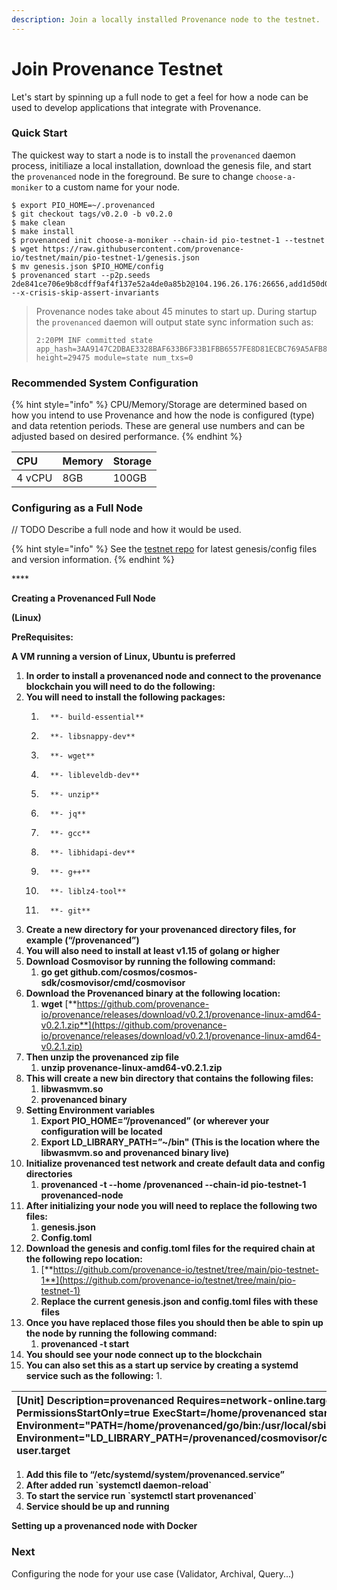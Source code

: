 ```yaml
---
description: Join a locally installed Provenance node to the testnet.
---
```


# Join Provenance Testnet

Let's start by spinning up a full node to get a feel for how a node can be used to develop applications that integrate with Provenance.

### Quick Start

The quickest way to start a node is to install the `provenanced` daemon process, initiliaze a local installation, download the genesis file, and start the `provenanced` node in the foreground.  Be sure to change `choose-a-moniker` to a custom name for your node.

```text
$ export PIO_HOME=~/.provenanced
$ git checkout tags/v0.2.0 -b v0.2.0
$ make clean
$ make install
$ provenanced init choose-a-moniker --chain-id pio-testnet-1 --testnet
$ wget https://raw.githubusercontent.com/provenance-io/testnet/main/pio-testnet-1/genesis.json
$ mv genesis.json $PIO_HOME/config
$ provenanced start --p2p.seeds 2de841ce706e9b8cdff9af4f137e52a4de0a85b2@104.196.26.176:26656,add1d50d00c8ff79a6f7b9873cc0d9d20622614e@34.71.242.51:26656 --x-crisis-skip-assert-invariants
```

> Provenance nodes take about 45 minutes to start up.  During startup the `provenanced` daemon will output state sync information such as:
>
> ```text
> 2:20PM INF committed state app_hash=3AA9147C2DBAE3328BAF633B6F33B1FBB6557FE8D81ECBC769A5AFB8DDFE98E3 height=29475 module=state num_txs=0
> ```

### 

### Recommended System Configuration

{% hint style="info" %}
CPU/Memory/Storage are determined based on how you intend to use Provenance and how the node is configured \(type\) and data retention periods. These are general use numbers and can be adjusted based on desired performance. 
{% endhint %}

| CPU | Memory | Storage |
| :--- | :--- | :--- |
| 4 vCPU | 8GB | 100GB |

### Configuring as a Full Node

// TODO Describe a full node and how it would be used.

{% hint style="info" %}
See the [testnet repo](https://github.com/provenance-io/testnet) for latest genesis/config files and version information.
{% endhint %}

\*\*\*\*

**Creating a Provenanced Full Node**  


**\(Linux\)**

**PreRequisites:**

**A VM running a version of Linux, Ubuntu is preferred**  


1. **In order to install a provenanced node and connect to the provenance blockchain you will need to do the following:**
2. **You will need to install the following packages:**
   1.       **- build-essential**
   2.       **- libsnappy-dev**
   3.       **- wget**
   4.       **- libleveldb-dev**
   5.       **- unzip**
   6.       **- jq**
   7.       **- gcc**
   8.       **- libhidapi-dev**
   9.       **- g++**
   10.       **- liblz4-tool**
   11.       **- git**
3. **Create a new directory for your provenanced directory files, for example \(“/provenanced”\)**
4. **You will also need to install at least v1.15 of golang or higher**
5. **Download Cosmovisor by running the following command:**
   1. **go get github.com/cosmos/cosmos-sdk/cosmovisor/cmd/cosmovisor**
6. **Download the Provenanced binary at the following location:**
   1. **wget** [**https://github.com/provenance-io/provenance/releases/download/v0.2.1/provenance-linux-amd64-v0.2.1.zip**](https://github.com/provenance-io/provenance/releases/download/v0.2.1/provenance-linux-amd64-v0.2.1.zip)
7. **Then unzip the provenanced zip file**
   1. **unzip provenance-linux-amd64-v0.2.1.zip** 
8. **This will create a new bin directory that contains the following files:**
   1. **libwasmvm.so**
   2. **provenanced binary**
9. **Setting Environment variables**
   1. **Export PIO\_HOME=”/provenanced” \(or wherever your configuration will be located**
   2. **Export LD\_LIBRARY\_PATH=”~/bin" \(This is the location where the libwasmvm.so and provenanced binary live\)**
10. **Initialize provenanced test network and create default data and config directories**
    1. **provenanced -t --home /provenanced --chain-id pio-testnet-1 provenanced-node**
11. **After initializing your node you will need to replace the following two files:**
    1. **genesis.json**
    2. **Config.toml**
12. **Download the genesis and config.toml files for the required chain at the following repo location:**
    1. [**https://github.com/provenance-io/testnet/tree/main/pio-testnet-1**](https://github.com/provenance-io/testnet/tree/main/pio-testnet-1)
    2. **Replace the current genesis.json and config.toml files with these files**
13. **Once you have replaced those files you should then be able to spin up the node by running the following command:**
    1. **provenanced -t start** 
14. **You should see your node connect up to the blockchain**
15. **You can also set this as a start up service by creating a systemd service such as the following:**
    1. 

| **\[Unit\] Description=provenanced Requires=network-online.target After=network-online.target  \[Service\] Restart=on-failure User=provenanced Group=provenanced PermissionsStartOnly=true ExecStart=/home/provenanced start -t --home /provenanced/ Environment="PATH=/home/provenanced/go/bin:/usr/local/sbin:/usr/local/bin:/usr/sbin:/usr/bin:/sbin:/bin:/usr/games:/usr/local/games:/snap/bin:/usr/local/go/bin" Environment="LD\_LIBRARY\_PATH=/provenanced/cosmovisor/current/bin" ExecReload=/bin/kill -HUP $MAINPID KillSignal=SIGTERM  \[Install\] WantedBy=multi-user.target** |
| :--- |


1. **Add this file to “/etc/systemd/system/provenanced.service”**
2. **After added run \`systemctl daemon-reload\`**
3. **To start the service run \`systemctl start provenanced\`**
4. **Service should be up and running**

**Setting up a provenanced node with Docker**  


### Next

Configuring the node for your use case \(Validator, Archival, Query...\)



